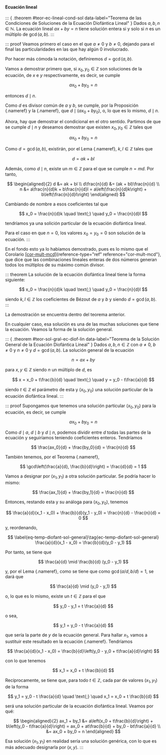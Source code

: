 


#### Ecuación lineal

::: { .theorem #teor-ec-lineal-cond-sol data-label="Teorema de las
Condiciones de Soluciones de la Ecuación Diofántica Lineal" }
Dados $a, b, n \in \mathbb{N}$. La ecuación lineal $ax + by = n$ tiene solución
entera si y solo si $n$ es un múltiplo de $\gcd(a, b)$.
:::

::: proof
Veamos primero el caso en el que $a \neq 0$ y $b \neq 0$, dejando para el
final las particularidades en las que hay algún 0 involucrado.

Por hacer más cómoda la notación, definiremos $d = \gcd(a, b)$.

Vamos a demostrar primero que, si $x_0, y_0 \in \mathbb{Z}$ son soluciones de la
ecuación, de $x$ e $y$ respectivamente, es decir, se cumple

$$ ax_0 + by_0 = n $$

entonces $d \mid n$.

Como $d$ es divisor común de $a$ y $b$, se cumple, por la Proposición
[](#prop-divide-al-multiplo){.nameref} y la
[](#princ-dos-de-tres){.nameref}, que $d \mid (ax_0 + by_0)$, o, lo que es
lo mismo, $d \mid n$.

Ahora, hay que demostrar el condicional en el otro sentido. Partimos de que
se cumple $d \mid n$ y deseamos demostrar que existen $x_0, y_0 \in \mathbb{Z}$
tales que

$$ ax_0 + by_0 = n $$

Como $d = \gcd(a, b)$, existirán, por el Lema [](#lema-bezout){.nameref},
$k, l \in \mathbb{Z}$ tales que

$$ d = ak + bl $$

Además, como $d \mid n$, existe un $m \in \mathbb{Z}$ para el que se cumple $n =
md$. Por tanto,

$$
\begin{aligned}{2}
  d             &= ak + bl \\
  d\frac{n}{d}  &= (ak + bl)\frac{n}{d} \\
  n             &= a\frac{n}{d}k + b\frac{n}{d}l =
    a\left(\frac{n}{d}k\right) + b\left(\frac{n}{d}l\right)
\end{aligned}
$$

Cambiando de nombre a esos coeficientes tal que

$$ x_0 = \frac{n}{d}k \quad \text{;} \quad y_0 = \frac{n}{d}l $$

tendríamos ya una solición particular de la ecuación diofántica lineal.

Para el caso en que $n = 0$, los valores $x_0 = y_0 = 0$ son solución de la
ecuación.
:::

En el fondo esto ya lo habíamos demostrado, pues es lo mismo que el
Corolario [\[cor-mult-mcd\]](#cor-mult-mcd){reference-type="ref"
reference="cor-mult-mcd"}, que dice que las combinaciones lineales enteras
de dos números generan todos los múltiplos de su máximo común divisor.

::: theorem
La solución de la ecuación diofántica lineal tiene la forma siguiente:

$$ x_0 = \frac{n}{d}k \quad \text{;} \quad y_0 = \frac{n}{d}l $$

siendo $k, l \in \mathbb{Z}$ los coeficientes de Bézout de $a$ y $b$ y siendo $d
= \gcd(a, b)$.
:::

La demostración se encuentra dentro del teorema anterior.

En cualquier caso, esa solución es una de las muchas soluciones que tiene la
ecuación. Veamos la forma de la solución general.

::: { .theorem #teor-sol-gral-ec-diof-lin data-label="Teorema de la Solución
General de la Ecuación Diofántica Lineal" }
Dados $a, b, n \in \mathbb{Z}$ con $a \neq 0$, $b \neq 0$ y $n \neq 0$ y $d =
\gcd(a, b)$. La solución general de la ecuación

$$ n = ax + by $$

para $x, y \in \mathbb{Z}$ siendo $n$ un múltiplo de $d$, es

$$ x = x_0 + t\frac{b}{d} \quad \text{;} \quad y = y_0 - t\frac{a}{d} $$

siendo $t \in \mathbb{Z}$ el parámetro de esta y $(x_0, y_0)$ una solución
particular de la ecuación diofántica lineal.
:::

::: proof
Supongamos que tenemos una solución particular $(x_0, y_0)$ para la
ecuación, es decir, se cumple

$$ ax_0 + by_0 = n $$

Como $d \mid a$, $d \mid b$ y $d \mid n$, podemos dividir entre $d$ todas
las partes de la ecuación y seguiríamos teniendo coeficientes enteros.
Tendríamos

$$ \frac{ax_0}{d} + \frac{by_0}{d} = \frac{n}{d} $$

También tenemos, por el Teorema [](#teor-mcd-multiplos){.nameref},

$$ \gcd\left(\frac{a}{d}, \frac{b}{d}\right) = \frac{d}{d} = 1 $$

Vamos a designar por $(x_1, y_1)$ a otra solución particular. Se podría
hacer lo mismo:

$$ \frac{ax_1}{d} + \frac{by_1}{d} = \frac{n}{d} $$

Entonces, restando esta y su análoga para $(x_0, y_0)$, tenemos

$$ \frac{a}{d}(x_1 - x_0) + \frac{b}{d}(y_1 - y_0) = \frac{n}{d} -
\frac{n}{d} = 0 $$

y, reordenando,

$$
\label{eq-temp-diofant-sol-general}\tag{ec-temp-diofant-sol-general}
\frac{a}{d}(x_1 - x_0) = \frac{b}{d}(y_0 - y_1)
$$

Por tanto, se tiene que

$$ \frac{a}{d} \mid \frac{b}{d} (y_0 - y_1) $$

y, por el Lema [](#lema-euclides){.nameref}, como se tiene que como
$\gcd(a/d, b/d) = 1$, se dará que

$$ \frac{a}{d} \mid (y_0 - y_1) $$

o, lo que es lo mismo, existe un $t \in \mathbb{Z}$ para el que

$$ y_0 - y_1 = t \frac{a}{d} $$

o sea,

$$ y_1 = y_0 - t \frac{a}{d} $$

que sería la parte de $y$ de la ecuación general. Para hallar $x_1$, vamos a
sustituir este resultado en la ecuación
[](#eq-temp-diofant-sol-general){.nameref}. Tendríamos

$$ \frac{a}{d}(x_1 - x_0) = \frac{b}{d}\left(y_0 - y_0 + t\frac{a}{d}\right)
$$

con lo que tenemos

$$ x_1 = x_0 + t \frac{b}{d} $$

Recíprocamente, se tiene que, para todo $t \in \mathbb{Z}$, cada par de valores
$(x_1, y_1)$ de la forma

$$ y_1 = y_0 - t \frac{a}{d} \quad \text{;} \quad x_1 = x_0 + t \frac{b}{d}
$$

será una solución particular de la ecuación diofántica lineal. Veamos por
qué:

$$
\begin{aligned}{2}
  ax_1 + by_1   &= a\left(x_0 + t\frac{b}{d}\right) + b\left(y_0 -
    t\frac{a}{d}\right) = ax_0 + at\frac{b}{d} + by_0 - bt\frac{a}{d} \\
                &= ax_0 + by_0 = n
\end{aligned}
$$

Esa solución $(x_1, y_1)$ en realidad sería una solución genérica, con lo
que es más adecuado designarla por $(x, y)$.
:::




